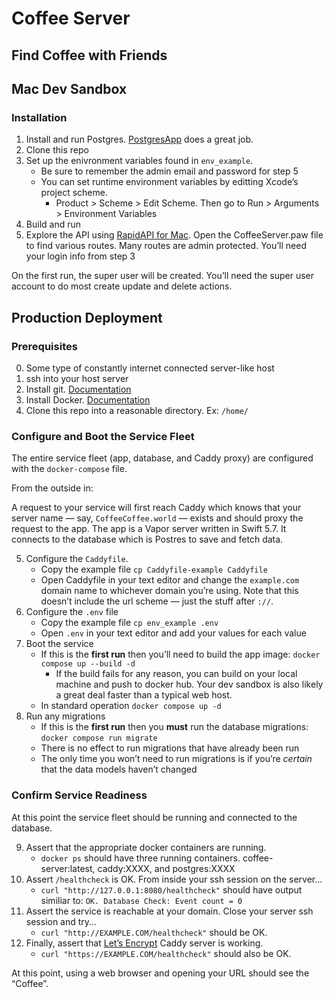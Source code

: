 # Coffee Server

## Find Coffee with Friends

## Mac Dev Sandbox

### Installation

1. Install and run Postgres. [PostgresApp](https://postgresapp.com) does a great job.
2. Clone this repo
3. Set up the enivronment variables found in `env_example`.
    - Be sure to remember the admin email and password for step 5
    - You can set runtime environment variables by editting Xcode’s project scheme. 
        - Product > Scheme > Edit Scheme. Then go to Run > Arguments > Environment Variables
4. Build and run
5. Explore the API using [RapidAPI for Mac](https://paw.cloud). Open the CoffeeServer.paw file to find various routes. Many routes are admin protected. You’ll need your login info from step 3

On the first run, the super user will be created. You’ll need the super user account to do most create update and delete actions.

## Production Deployment
 
### Prerequisites

0. Some type of constantly internet connected server-like host 
1. ssh into your host server
2. Install git. [Documentation](https://git-scm.com/book/en/v2/Getting-Started-Installing-Git)
3. Install Docker. [Documentation](https://docs.docker.com/engine/install/)
4. Clone this repo into a reasonable directory. Ex: `/home/`


### Configure and Boot the Service Fleet

The entire service fleet (app, database, and Caddy proxy) are configured with the `docker-compose` file.

From the outside in:

A request to your service will first reach Caddy which knows that your server name — say, `CoffeeCoffee.world` — exists and should proxy the request to the app. The app is a Vapor server written in Swift 5.7. It connects to the database which is Postres to save and fetch data.

5. Configure the `Caddyfile`. 
    - Copy the example file `cp Caddyfile-example Caddyfile`
    - Open Caddyfile in your text editor and change the `example.com` domain name to whichever domain you’re using. Note that this doesn’t include the url scheme — just the stuff after `://`.
6. Configure the `.env` file
    - Copy the example file `cp env_example .env`
    - Open `.env` in your text editor and add your values for each value
7. Boot the service
    - If this is the **first run** then you’ll need to build the app image: `docker compose up --build -d`
        - If the build fails for any reason, you can build on your local machine and push to docker hub. Your dev sandbox is also likely a great deal faster than a typical web host.
    - In standard operation `docker compose up -d`
8. Run any migrations
    - If this is the **first run** then you **must** run the database migrations: `docker compose run migrate`
    - There is no effect to run migrations that have already been run
    - The only time you won’t need to run migrations is if you’re *certain* that the data models haven’t changed

### Confirm Service Readiness

At this point the service fleet should be running and connected to the database.

9. Assert that the appropriate docker containers are running.
    - `docker ps` should have three running containers. coffee-server:latest, caddy:XXXX, and postgres:XXXX
10. Assert `/healthcheck` is OK. From inside your ssh session on the server…
    - `curl "http://127.0.0.1:8080/healthcheck"` should have output similiar to: `OK. Database Check: Event count = 0`
11. Assert the service is reachable at your domain. Close your server ssh session and try…
    - `curl "http://EXAMPLE.COM/healthcheck"` should be OK.
12. Finally, assert that [Let’s Encrypt](https://letsencrypt.org) Caddy server is working.
    - `curl "https://EXAMPLE.COM/healthcheck"` should also be OK.

At this point, using a web browser and opening your URL should see the “Coffee”.
